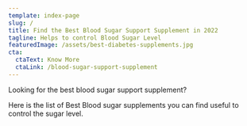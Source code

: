 ```yaml
---
template: index-page
slug: /
title: Find the Best Blood Sugar Support Supplement in 2022
tagline: Helps to control Blood Sugar Level
featuredImage: /assets/best-diabetes-supplements.jpg
cta:
  ctaText: Know More
  ctaLink: /blood-sugar-support-supplement
---
```

Looking for the best blood sugar support supplement? 

Here is the list of Best Blood sugar supplements you can find useful to control the sugar level.
